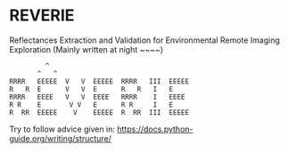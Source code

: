 # REVERIE
Reflectances Extraction and Validation for Environmental Remote Imaging Exploration
(Mainly written at night ~~~~)
```
         ^ 
       ^   ^
RRRR   EEEEE  V   V  EEEEE  RRRR   III  EEEEE
R   R  E      V   V  E      R   R   I   E
RRRR   EEEE   V   V  EEEE   RRRR    I   EEEE
R R    E       V V   E      R R     I   E
R  RR  EEEEE    V    EEEEE  R  RR  III  EEEEE
```


Try to follow advice given in: https://docs.python-guide.org/writing/structure/